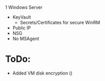 1 Windows Server
 - KeyVault
   - Secrets/Certificates for secure WinRM
 - Public IP
 - NSG
 - No MSAgent


# ToDo:
 * Added VM disk encryption ()